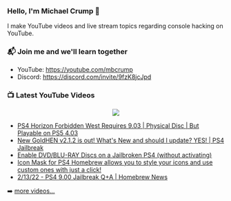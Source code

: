 ### Hello, I'm Michael Crump 👋

I make YouTube videos and live stream topics regarding console hacking on YouTube. 

### 📬 Join me and we'll learn together

- YouTube: https://youtube.com/mbcrump
- Discord: https://discord.com/invite/9fzK8jcJpd

### 📺 Latest YouTube Videos

<div align="center">

[<img src="https://img.shields.io/badge/-Subscribe-red?style=for-the-badge&logo=youtube&logoColor=white"/>](https://www.youtube.com/c/mbcrump?sub_confirmation=1)

</div>

<!-- YOUTUBE:START -->
- [PS4 Horizon Forbidden West Requires 9.03 | Physical Disc | But Playable on PS5 4.03](https://www.youtube.com/watch?v=yuVXXfym-y4)
- [New GoldHEN v2.1.2 is out! What&#39;s New and should I update? YES! | PS4 Jailbreak](https://www.youtube.com/watch?v=9AXbFkrJjFY)
- [Enable DVD/BLU-RAY Discs on a Jailbroken PS4 &lpar;without activating&rpar;](https://www.youtube.com/watch?v=cONKz6prMtc)
- [Icon Mask for PS4 Homebrew allows you to style your icons and use custom ones with just a click!](https://www.youtube.com/watch?v=_2k1-QaJfPs)
- [2/13/22 - PS4 9.00 Jailbreak Q+A | Homebrew News](https://www.youtube.com/watch?v=0Tw4LAgKWV8)
<!-- YOUTUBE:END -->

➡️ [more videos...](https://youtube.com/mbcrump)

